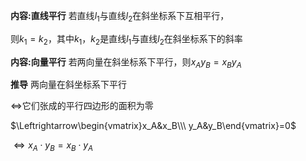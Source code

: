 **内容:直线平行**
若直线$l_1$与直线$l_2$在斜坐标系下互相平行，

则$k_1=k_2$，其中$k_1$，$k_2$是直线$l_1$与直线$l_2$在斜坐标系下的斜率

**内容:向量平行**
若两向量在斜坐标系下平行，则$x_Ay_B=x_By_A$

**推导**
两向量在斜坐标系下平行

$\Leftrightarrow$它们张成的平行四边形的面积为零

$\Leftrightarrow\begin{vmatrix}x_A&x_B\\\ y_A&y_B\end{vmatrix}=0$

$\Leftrightarrow x_A\cdot y_B=x_B\cdot y_A$
